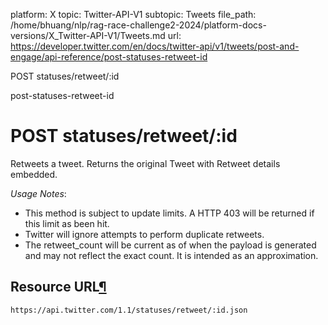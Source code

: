 platform: X
topic: Twitter-API-V1
subtopic: Tweets
file_path: /home/bhuang/nlp/rag-race-challenge2-2024/platform-docs-versions/X_Twitter-API-V1/Tweets.md
url: https://developer.twitter.com/en/docs/twitter-api/v1/tweets/post-and-engage/api-reference/post-statuses-retweet-id

POST statuses/retweet/:id

post-statuses-retweet-id

# POST statuses/retweet/:id

Retweets a tweet. Returns the original Tweet with Retweet details embedded.

_Usage Notes_:

* This method is subject to update limits. A HTTP 403 will be returned if this limit as been hit.
* Twitter will ignore attempts to perform duplicate retweets.
* The retweet\_count will be current as of when the payload is generated and may not reflect the exact count. It is intended as an approximation.

## Resource URL[¶](#resource-url "Permalink to this headline")

`https://api.twitter.com/1.1/statuses/retweet/:id.json`